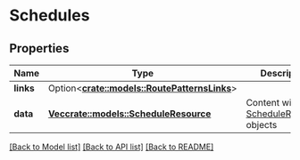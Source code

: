 # Schedules

## Properties

Name | Type | Description | Notes
------------ | ------------- | ------------- | -------------
**links** | Option<[**crate::models::RoutePatternsLinks**](RoutePatterns_links.md)> |  | [optional]
**data** | [**Vec<crate::models::ScheduleResource>**](ScheduleResource.md) | Content with [ScheduleResource](#scheduleresource) objects | 

[[Back to Model list]](../README.md#documentation-for-models) [[Back to API list]](../README.md#documentation-for-api-endpoints) [[Back to README]](../README.md)


